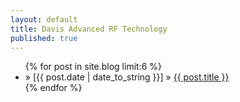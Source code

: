 ```yaml
---
layout: default
title: Davis Advanced RF Technology
published: true
---
```


<ul>
  {% for post in site.blog limit:6 %}
    <li>
    » [{{ post.date | date_to_string }}] » <a href="{{ post.url }}" title="{{ post.title }}">{{ post.title }}</a>
    </li>
  {% endfor %}
</ul>
